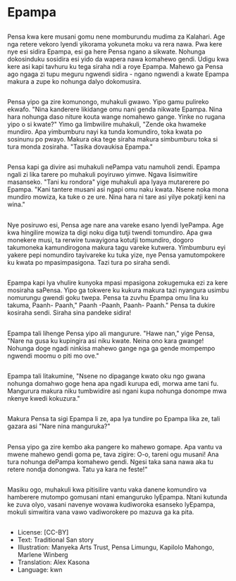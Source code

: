 # Epampa

##
Pensa kwa kere musani gomu nene momburundu mudima za Kalahari. Age nga retere vekoro lyendi yikorama yokuneta moku va rera nawa. Pwa kere nye esi sidira Epampa, esi ga here Pensa ngano a sikwate. Nohunga dokosinduku sosidira esi yido da wapera nawa komahewo gendi. Udigu kwa kere asi kapi tavhuru ku tega siraha ndi a roye Epampa. Mahewo ga Pensa ago ngaga zi tupu meguru ngwendi sidira - ngano ngwendi a kwate Epampa makura a zupe ko nohunga dalyo dokomusira.

##
Pensa yipo ga zire komunongo, muhakuli gwawo. Yipo gamu pulireko ekwafo. "Nina kanderere likidange omu nani genda nikwate Epampa. Nina hara nohunga daso niture kouta wange nomahewo gange. Yinke no rugana yipo o si kwate?" Yimo ga limbwilire muhakuli, "Zende oka hwameke mundiro. Apa yimbumburu nayi ka tunda komundiro, toka kwata po sosinunu po pwayo. Makura oka tege siraha makura simbumburu toka si tura monda zosiraha. "Tasika dovaukisa Epampa."

##
Pensa kapi ga divire asi muhakuli nePampa vatu namuholi zendi. Epampa ngali zi lika tarere po muhakuli poyiruwo yimwe. Ngava lisimwitire masanseko. "Tani ku rondora" yige muhakuli apa lyaya mutarerere po Epampa. "Kani tantere musani asi ngapi omu naku kwata. Nsene noka mona mundiro mowiza, ka tuke o ze ure. Nina hara ni tare asi yilye pokatji keni na wina."

##
Nye posiruwo esi, Pensa age nare ana vareke esano lyendi lyePampa. Age kwa hingilire mowiza ta digi noku diga tutji twendi tomundiro. Apa gwa monekere musi, ta rerwire tuwayigona kotutji tomundiro, dogoro takumoneka kamundirogona makura tagu vareke kutwera. Yimbumburu eyi yakere pepi nomundiro tayivareke ku tuka yize, nye Pensa yamutompokere ku kwata po mpasimpasigona. Tazi tura po siraha sendi.

##
Epampa kapi lya vhulire kunyoka mpasi mpasigona zokugemuka ezi za kere mosiraha saPensa. Yipo ga tokwere ku kukura makura tazi nyangura usimbu nomurungu gwendi goku twepa. Pensa ta zuvhu Epampa omu lina ku takuma, Paanh- Paanh," Paanh -Paanh, Paanh- Paanh." Pensa ta dukire kosiraha sendi. Siraha sina pandeke sidira!

##
Epampa tali lihenge Pensa yipo ali mangurure. "Hawe nan," yige Pensa, "Nare na gusa ku kupingira asi niku kwate. Neina ono kara gwange! Nohunga doge ngadi ninkisa mahewo gange nga ga gende mompempo ngwendi moomu o piti mo ove."

##
Epampa tali litakumine, "Nsene no dipagange kwato oku ngo gwana nohunga domahwo goge hena apa ngadi kurupa edi, morwa ame tani fu. Mangurura makura niku tumbwidire asi ngani kupa nohunga donompe mwa nkenye kwedi kokuzura."

##
Makura Pensa ta sigi Epampa li ze, apa lya tundire po Epampa lika ze, tali gazara asi "Nare nina manguruka?"

##
Pensa yipo ga zire kembo aka pangere ko mahewo gomape. Apa vantu va mwene mahewo gendi goma pe, tava zigire: O-o, tareni ogu musani! Ana tura nohunga dePampa komahewo gendi. Ngesi taka sana nawa aka tu retere nondja donongwa. Tatu ya kara ne feste!"

##
Masiku ogo, muhakuli kwa pitisilire vantu vaka danene komundiro va hamberere mutompo gomusani ntani emanguruko lyEpampa. Ntani kutunda ke zuva olyo, vasani navenye wovawa kudiworoka esanseko lyEpampa, mokuli simwitira vana vawo vadiworokere po mazuva ga ka pita.

##
* License: [CC-BY]
* Text: Traditional San story
* Illustration: Manyeka Arts Trust, Pensa Limungu, Kapilolo Mahongo, Marlene Winberg
* Translation: Alex Kasona
* Language: kwn
